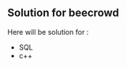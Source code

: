 <h2>Solution for beecrowd</h1>
<p>Here will be solution for : </p>
<ul>
  <li>SQL</li>
  <li>c++</li>
</ul>
